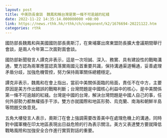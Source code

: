```yaml
---
layout: post
title: 中美防長會談　魏鳳和稱台灣是第一條不可逾越的紅綫
date: 2022-11-22 14:35:14.000000000 +08:00
link: https://news.rthk.hk/rthk/ch/component/k2/1676694-20221122.htm
categories: rthk
---
```


國防部長魏鳳和與美國國防部長奧斯汀，在柬埔寨出席東盟防長擴大會議期間舉行會談，是兩人今年第二次面對面會談。

國防部新聞發言人譚克非表示，這是一次坦誠、深入、務實、具有建設性的戰略溝通，雙方認為兩軍應當認真落實兩國元首重要共識，保持溝通渠道暢通，妥善處理矛盾分歧，加強危機管控，努力保持兩軍關係總體穩定。

譚克非表示，魏鳳和在會上指出，當前中美關係面臨的局面，責任不在中方，主要原因是美方作出錯誤的戰略判斷；台灣問題是中國核心利益中的核心，是中美關係第一條不可逾越的紅綫。台灣是中國的台灣，解決台灣問題是中國人自己的事，任何外部勢力都無權插手干涉。雙方亦就國際和地區形勢、烏克蘭、南海和朝鮮半島等問題交換意見。

五角大樓發言人表示，奧斯汀在會上強調需要改善美中在處理危機上的溝通，同時對中國軍機在印太地區表現出日益危險的行為表示關注。美方又表達雙方要就降低戰略風險和加強安全合作進行實質對話的重要。
